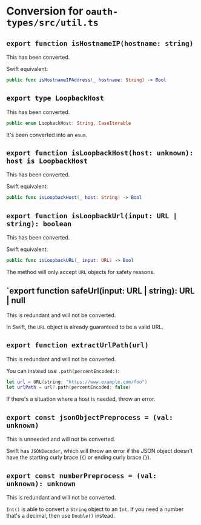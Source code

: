# Conversion for `oauth-types/src/util.ts`

## `export function isHostnameIP(hostname: string)`

This has been converted.

Swift equivalent:

```swift
public func isHostnameIPAddress(_ hostname: String) -> Bool
```

## `export type LoopbackHost`

This has been converted.

```swift
public enum LoopbackHost: String, CaseIterable
```

It's been converted into an `enum`.

## `export function isLoopbackHost(host: unknown): host is LoopbackHost`

This has been converted.

Swift equivalent:

```swift
public func isLoopbackHost(_ host: String) -> Bool
```

## `export function isLoopbackUrl(input: URL | string): boolean`

This has been converted.

Swift equivalent:

```swift
public func isLoopbackURL(_ input: URL) -> Bool
```

The method will only accept `URL` objects for safety reasons.

## `export function safeUrl(input: URL | string): URL | null

This is redundant and will not be converted.

In Swift, the `URL` object is already guaranteed to be a valid URL.

## `export function extractUrlPath(url)`

This is redundant and will not be converted.

You can instead use `.path(percentEncoded:)`:

```swift
let url = URL(string: "https://www.example.com/foo")
let urlPath = url?.path(percentEncoded: false)
```

If there's a situation where a host is needed, throw an error.

## `export const jsonObjectPreprocess = (val: unknown)`

This is unneeded and will not be converted.

Swift has `JSONDecoder`, which will throw an error if the JSON object doesn't have the starting curly brace (`{`) or ending curly brace (`}`).

## `export const numberPreprocess = (val: unknown): unknown`

This is redundant and will not be converted.

`Int()` is able to convert a `String` object to an `Int`. If you need a number that's a decimal, then use `Double()` instead.
